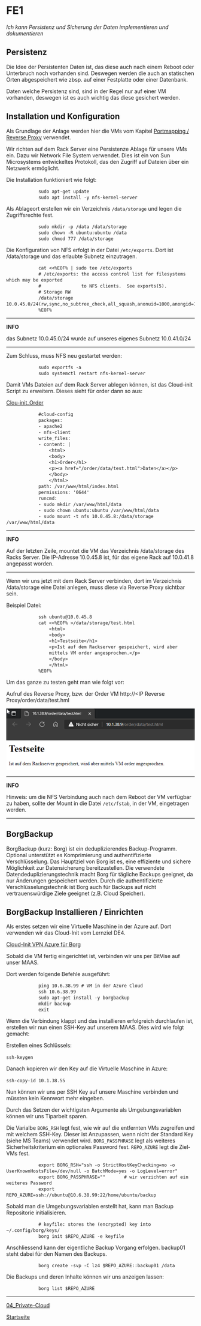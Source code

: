 # FE1
*Ich kann Persistenz und Sicherung der Daten implementieren und dokumentieren*

## Persistenz

Die Idee der Persistenten Daten ist, das diese auch nach einem Reboot oder Unterbruch noch vorhanden sind. Deswegen werden die auch an statischen Orten abgespeichert wie zbsp. auf einer Festplatte oder einer Datenbank. 

Daten welche Persistenz sind, sind in der Regel nur auf einer VM vorhanden, deswegen ist es auch wichtig das diese gesichert werden. 

## Installation und Konfiguration

Als Grundlage der Anlage werden hier die VMs vom Kapitel [Portmapping / Reverse Proxy](https://gitlab.com/ch-tbz-hf/Stud/cnt/-/tree/main/2_Unterrichtsressourcen/E) verwendet.

Wir richten auf dem Rack Server eine Persistenze Ablage für unsere VMs ein. Dazu wir Network File System verwendet. Dies ist ein von Sun Microsystems entwickeltes Protokoll, das den Zugriff auf Dateien über ein Netzwerk ermöglicht.

Die Installation funktioniert wie folgt:

                sudo apt-get update
                sudo apt install -y nfs-kernel-server

Als Ablageort erstellen wir ein Verzeichnis `/data/storage` und legen die Zugriffsrechte fest.

                sudo mkdir -p /data /data/storage
                sudo chown -R ubuntu:ubuntu /data
                sudo chmod 777 /data/storage

Die Konfiguration von NFS erfolgt in der Datei `/etc/exports`. Dort ist /data/storage und das erlaubte Subnetz einzutragen.

                cat <<%EOF% | sudo tee /etc/exports
                # /etc/exports: the access control list for filesystems which may be exported
                #               to NFS clients.  See exports(5).
                # Storage RW
                /data/storage 10.0.45.0/24(rw,sync,no_subtree_check,all_squash,anonuid=1000,anongid=1000)
                %EOF%

---
**INFO**

das Subnetz 10.0.45.0/24 wurde auf unseres eigenes Subnetz 10.0.41.0/24

---

Zum Schluss, muss NFS neu gestartet werden:

                sudo exportfs -a
                sudo systemctl restart nfs-kernel-server

Damit VMs Dateien auf dem Rack Server ablegen können, ist das Cloud-init Script zu erweitern. Dieses sieht für order dann so aus:

[Clou-init_Order](../04_Private-Cloud/Cloud-init/Cloud-init_Orderyml)

                #cloud-config
                packages:
                - apache2 
                - nfs-client
                write_files:
                - content: |
                    <html>
                    <body>
                    <h1>Order</h1>
                    <p><a href="/order/data/test.html">Daten</a></p>
                    </body>
                    </html>
                path: /var/www/html/index.html
                permissions: '0644'
                runcmd:
                - sudo mkdir /var/www/html/data
                - sudo chown ubuntu:ubuntu /var/www/html/data
                - sudo mount -t nfs 10.0.45.8:/data/storage /var/www/html/data

---
**INFO**

Auf der letzten Zeile, mountet die VM das Verzeichnis /data/storage des Racks Server. Die IP-Adresse 10.0.45.8 ist, für das eigene Rack auf 10.0.41.8 angepasst worden.

---

Wenn wir uns jetzt mit dem Rack Server verbinden, dort im Verzeichnis /data/storage eine Datei anlegen, muss diese via Reverse Proxy sichtbar sein.

Beispiel Datei:

                ssh ubuntu@10.0.45.8
                cat <<%EOF% >/data/storage/test.html
                    <html>
                    <body>
                    <h1>Testseite</h1>
                    <p>Ist auf dem Rackserver gespeichert, wird aber 
                    mittels VM order angesprochen.</p>
                    </body>
                    </html>
                %EOF%

Um das ganze zu testen geht man wie folgt vor:

Aufruf des Reverse Proxy, bzw. der Order VM
                http://<IP Reverse Proxy/order/data/test.hml

![Testing](../00_Allgemein/images/04_Privat-Cloud/FE1_1.png)

---
**INFO**

Hinweis: um die NFS Verbindung auch nach dem Reboot der VM verfügbar zu haben, sollte der Mount in die Datei `/etc/fstab`, in der VM, eingetragen werden.

---

## BorgBackup

BorgBackup (kurz: Borg) ist ein deduplizierendes Backup-Programm. Optional unterstützt es Komprimierung und authentifizierte Verschlüsselung.
Das Hauptziel von Borg ist es, eine effiziente und sichere Möglichkeit zur Datensicherung bereitzustellen. Die verwendete Datendeduplizierungstechnik macht Borg für tägliche Backups geeignet, da nur Änderungen gespeichert werden. Durch die authentifizierte Verschlüsselungstechnik ist Borg auch für Backups auf nicht vertrauenswürdige Ziele geeignet (z.B. Cloud Speicher).

## BorgBackup Installieren / Einrichten

Als erstes setzen wir eine Virtuelle Maschine in der Azure auf. Dort verwenden wir das Cloud-Init vom Lernziel DE4.

[Cloud-Init VPN Azure für Borg](../04_Private-Cloud/Cloud-init/Cloud-init_VPN_Azure_BorgBak.yml)

Sobald die VM fertig eingerichtet ist, verbinden wir uns per BitVise auf unser MAAS.

Dort werden folgende Befehle ausgeführt:

                ping 10.6.38.99 # VM in der Azure Cloud
                ssh 10.6.38.99
                sudo apt-get install -y borgbackup
                mkdir backup
                exit

Wenn die Verbindung klappt und das installieren erfolgreich durchlaufen ist, erstellen wir nun einen SSH-Key auf unserem MAAS. Dies wird wie folgt gemacht:

Erstellen eines Schlüssels:

`ssh-keygen`

Danach kopieren wir den Key auf die Virtuelle Maschine in Azure:

`ssh-copy-id 10.1.38.55`

Nun können wir uns per SSH Key auf unsere Maschine verbinden und müssten kein Kennwort mehr eingeben.

Durch das Setzen der wichtigsten Argumente als Umgebungsvariablen können wir uns Tiparbeit sparen.

Die Varialbe `BORG_RSH` legt fest, wie wir auf die entfernten VMs zugreifen und mit welchem SSH-Key. Dieser ist Anzupassen, wenn nicht der Standard Key (siehe MS Teams) verwendet wird.
`BORG_PASSPHRASE` legt als weiteres Sicherheitskriterium ein optionales Password fest.
`REPO_AZURE` legt die Ziel-VMs fest.

                export BORG_RSH="ssh -o StrictHostKeyChecking=no -o UserKnownHostsFile=/dev/null -o BatchMode=yes -o LogLevel=error"
                export BORG_PASSPHRASE=""       # wir verzichten auf ein weiteres Password
                export REPO_AZURE=ssh://ubuntu@10.6.38.99:22/home/ubuntu/backup 

Sobald man die Umgebungsvariablen erstellt hat, kann man Backup Repositorie initialisieren.

                # keyfile: stores the (encrypted) key into ~/.config/borg/keys/
                borg init $REPO_AZURE -e keyfile

Anschliessend kann der eigentliche Backup Vorgang erfolgen. backup01 steht dabei für den Namen des Backups.

                borg create -svp -C lz4 $REPO_AZURE::backup01 /data

Die Backups und deren Inhalte können wir uns anzeigen lassen:                

                borg list $REPO_AZURE

___

[04_Private-Cloud](../04_Private-Cloud)

[Startseite](https://github.com/ask-yo-girl-about-me/Project-Future)